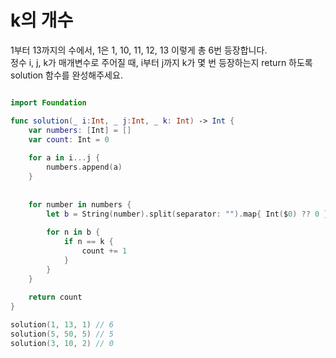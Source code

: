 k의 개수
===============

1부터 13까지의 수에서, 1은 1, 10, 11, 12, 13 이렇게 총 6번 등장합니다.   
정수 i, j, k가 매개변수로 주어질 때, i부터 j까지 k가 몇 번 등장하는지 return 하도록 solution 함수를 완성해주세요.   

```swift 

import Foundation

func solution(_ i:Int, _ j:Int, _ k: Int) -> Int {
    var numbers: [Int] = []
    var count: Int = 0
    
    for a in i...j {
        numbers.append(a)
    }
    
    
    for number in numbers {
        let b = String(number).split(separator: "").map{ Int($0) ?? 0 }
        
        for n in b {
            if n == k {
                count += 1
            }
        }
    }
    
    return count
}

solution(1, 13, 1) // 6
solution(5, 50, 5) // 5
solution(3, 10, 2) // 0

```
